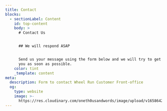 ```yaml
---
title: Contact
blocks:
  - sectionLabel: Content
    id: top-content
    body: >
      # Contact Us


      ## We will respond ASAP


      Send us your message using the form below and we will try to get back to
      you as soon as possible.
    color: tint
    _template: content
meta:
  description: Form to contact Wheel Run Customer Front-office
  og:
    type: website
    image: >-
      https://res.cloudinary.com/oneth0usandwords/image/upload/v1658642896/wheel-run/production/website/shelby_lyvice.jpg
---
```


